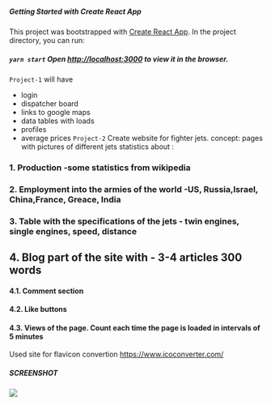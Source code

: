 ##### Getting Started with Create React App

This project was bootstrapped with [Create React App](https://github.com/facebook/create-react-app).
In the project directory, you can run:
##### `yarn start`    Open [http://localhost:3000](http://localhost:3000) to view it in the browser.

`Project-1` will have
  - login
  - dispatcher board
  - links to google maps
  - data tables with loads
  - profiles
  - average prices
`Project-2` Create website for fighter jets. 
concept:
pages with pictures of different jets 
statistics about :
### 1. Production -some statistics from wikipedia
### 2. Employment into the armies of the world -US, Russia,Israel, China,France, Greace, India
### 3. Table with the specifications of the jets - twin engines, single engines, speed, distance
## 4. Blog part of the site with - 3-4 articles 300 words
#### 4.1. Comment section
#### 4.2. Like buttons
#### 4.3. Views of the page. Count each time the page is loaded in intervals of 5 minutes


Used site for flavicon convertion https://www.icoconverter.com/
 ##### SCREENSHOT 
 <img src="public/screenshots/ScreenshotFrontPage-1.jpg">